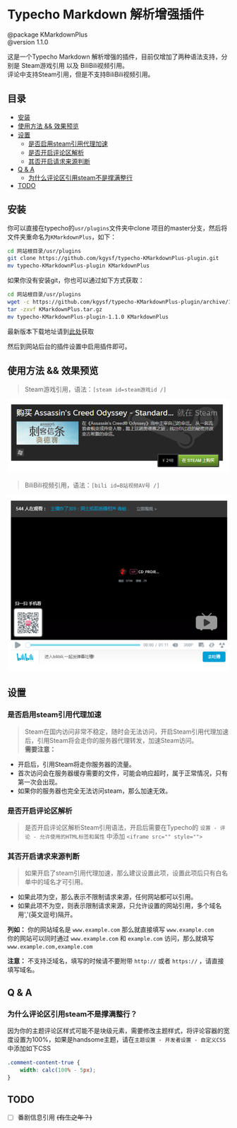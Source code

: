 # Typecho Markdown 解析增强插件


@package KMarkdownPlus  
@version 1.1.0  

这是一个Typecho Markdown 解析增强的插件，目前仅增加了两种语法支持，分别是 Steam游戏引用 以及 BiliBili视频引用。  
评论中支持Steam引用，但是不支持BiliBili视频引用。  

## 目录 ##
 - [安装](#安装)
 - [使用方法 && 效果预览](#使用方法&&效果预览)
 - [设置](#设置)
   - [是否启用steam引用代理加速](#是否启用steam引用代理加速)
   - [是否开启评论区解析](#是否开启评论区解析)
   - [其否开启请求来源判断](#其否开启请求来源判断)
 - [Q & A](#q&a)
   - [为什么评论区引用steam不是撑满整行](#为什么评论区引用steam不是撑满整行)
 - [TODO](#todo)

## 安装 ##
你可以直接在typecho的`usr/plugins`文件夹中clone 项目的master分支，然后将文件夹重命名为`KMarkdownPlus`，如下：  
```bash
cd 网站根目录/usr/plugins
git clone https://github.com/kgysf/typecho-KMarkdownPlus-plugin.git
mv typecho-KMarkdownPlus-plugin KMarkdownPlus
```

如果你没有安装git，你也可以通过如下方式获取：  

```bash
cd 网站根目录/usr/plugins
wget -c https://github.com/kgysf/typecho-KMarkdownPlus-plugin/archive/1.1.0.tar.gz -O KMarkdownPlus.tar.gz
tar -zxvf KMarkdownPlus.tar.gz
mv typecho-KMarkdownPlus-plugin-1.1.0 KMarkdownPlus
```

最新版本下载地址请到[此处][1]获取  

然后到网站后台的插件设置中启用插件即可。  

## 使用方法 && 效果预览 ##

> Steam游戏引用，语法：`[steam id=steam游戏id /]`    

![Steam预览图][2]


> BiliBili视频引用，语法：`[bili id=B站视频AV号 /]`    

![Steam预览图][3]

## 设置 ##

### 是否启用steam引用代理加速 ###

> Steam在国内访问非常不稳定，随时会无法访问，开启Steam引用代理加速后，引用Steam将会走你的服务器代理转发，加速Steam访问。  
**需要注意：**
 - 开启后，引用Steam将走你服务器的流量。  
 - 首次访问会在服务器缓存需要的文件，可能会响应超时，属于正常情况，只有第一次会出现。  
 - 如果你的服务器也完全无法访问steam，那么加速无效。  


### 是否开启评论区解析 ###

> 是否开启评论区解析Steam引用语法，开启后需要在Typecho的 `设置 - 评论 - 允许使用的HTML标签和属性` 中添加 `<iframe src="" style="">`  

### 其否开启请求来源判断 ###

> 如果开启了steam引用代理加速，那么建议设置此项，设置此项后只有白名单中的域名才可引用。  

 - 如果此项为空，那么表示不限制请求来源，任何网站都可以引用。    
 - 如果此项不为空，则表示限制请求来源，只允许设置的网站引用，多个域名用','(英文逗号)隔开。    

**列如：**
你的网站域名是 `www.example.com` 那么就直接填写 `www.example.com`    
你的网站可以同时通过 `www.example.com` 和 `example.com` 访问，那么就填写 `www.example.com,example.com`    

**注意：**
不支持泛域名，填写的时候请不要附带 `http://` 或者 `https://` ，请直接填写域名。  


## Q & A ##

### 为什么评论区引用steam不是撑满整行？ ###
因为你的主题评论区样式可能不是块级元素，需要修改主题样式，将评论容器的宽度设置为100%，如果是handsome主题，请在`主题设置 - 开发者设置 - 自定义CSS`中添加如下CSS
```CSS
.comment-content-true {
    width: calc(100% - 5px);
}
``` 

## TODO ##

 - [ ] 番剧信息引用 ~~(有生之年？)~~


 [1]: https://github.com/kgysf/typecho-KMarkdownPlus-plugin/releases
 [2]: https://github.com/kgysf/typecho-KMarkdownPlus-plugin/blob/master/steam.png?raw=true
 [3]: https://github.com/kgysf/typecho-KMarkdownPlus-plugin/blob/master/bilibili.png?raw=true
